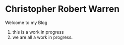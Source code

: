 # Christopher Robert Warren

Welcome to my Blog

1. this is a work in progress
2. we are all a work in progress.
